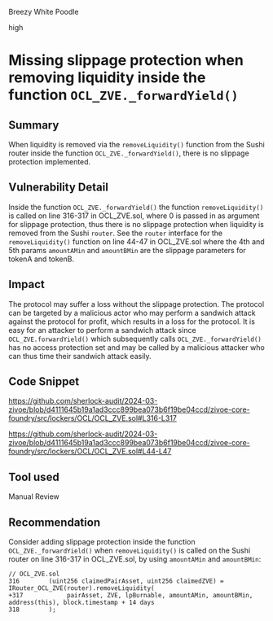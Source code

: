 Breezy White Poodle

high

# Missing slippage protection when removing liquidity inside the function `OCL_ZVE._forwardYield()`

## Summary

When liquidity is removed via the `removeLiquidity()` function from the Sushi router inside the function `OCL_ZVE._forwardYield()`, there is no slippage protection implemented.

## Vulnerability Detail

Inside the function `OCL_ZVE._forwardYield()` the function `removeLiquidity()` is called on line 316-317 in OCL_ZVE.sol, where 0 is passed in as argument for slippage protection, thus there is no slippage protection when liquidity is removed from the Sushi `router`. See the `router` interface for the `removeLiquidity()` function on line 44-47 in OCL_ZVE.sol where the 4th and 5th params `amountAMin` and `amountBMin` are the slippage parameters for tokenA and tokenB.

## Impact

The protocol may suffer a loss without the slippage protection. The protocol can be targeted by a malicious actor who may perform a sandwich attack against the protocol for profit, which results in a loss for the protocol. It is easy for an attacker to perform a sandwich attack since `OCL_ZVE.forwardYield()` which subsequently calls `OCL_ZVE._forwardYield()` has no access protection set and may be called by a malicious attacker who can thus time their sandwich attack easily.

## Code Snippet

https://github.com/sherlock-audit/2024-03-zivoe/blob/d4111645b19a1ad3ccc899bea073b6f19be04ccd/zivoe-core-foundry/src/lockers/OCL/OCL_ZVE.sol#L316-L317

https://github.com/sherlock-audit/2024-03-zivoe/blob/d4111645b19a1ad3ccc899bea073b6f19be04ccd/zivoe-core-foundry/src/lockers/OCL/OCL_ZVE.sol#L44-L47

## Tool used

Manual Review

## Recommendation

Consider adding slippage protection inside the function `OCL_ZVE._forwardYield()` when `removeLiquidity()` is called on the Sushi router on line 316-317 in OCL_ZVE.sol, by using `amountAMin` and `amountBMin`:

```solidity
// OCL_ZVE.sol
316        (uint256 claimedPairAsset, uint256 claimedZVE) = IRouter_OCL_ZVE(router).removeLiquidity(
+317            pairAsset, ZVE, lpBurnable, amountAMin, amountBMin, address(this), block.timestamp + 14 days
318        );
```
